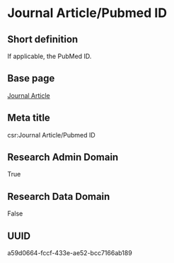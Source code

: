 # Journal Article/Pubmed ID
## Short definition
If applicable, the PubMed ID.
## Base page
[Journal Article](../../Objects/Journal%20Article.md)
## Meta title
csr:Journal Article/Pubmed ID
## Research Admin Domain
True
## Research Data Domain
False
## UUID
a59d0664-fccf-433e-ae52-bcc7166ab189
